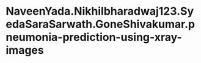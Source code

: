 # NaveenYada.Nikhilbharadwaj123.SyedaSaraSarwath.GoneShivakumar.pneumonia-prediction-using-xray-images
